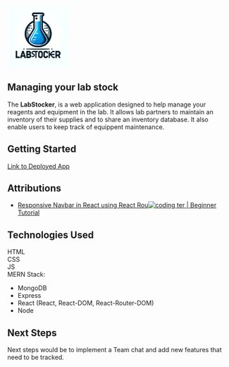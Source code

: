 <img src="./public/logolS.jpg" alt="coding" width="140"/>

 ## Managing your lab stock

The **LabStocker**, is a web application designed to help manage your reagents and equipment in the lab. It allows lab partners to maintain an inventory of their supplies and to share an inventory database. It also enable users to keep track of equippent maintenance. 

## Getting Started  
[Link to Deployed App](<https://labstocker.netlify.app/>)

## Attributions  
- [Responsive Navbar in React using React Rou<img src="./public/images/notebookpic.png" alt="coding" width="200"/>
ter | Beginner Tutorial](https://www.youtube.com/watch?v=17l6AOc8s10)

## Technologies Used  
HTML  
CSS  
JS  
MERN Stack:
- MongoDB
- Express
- React (React, React-DOM, React-Router-DOM)
- Node

## Next Steps  

Next steps would be to implement a Team chat and
add new features that need to be tracked.
